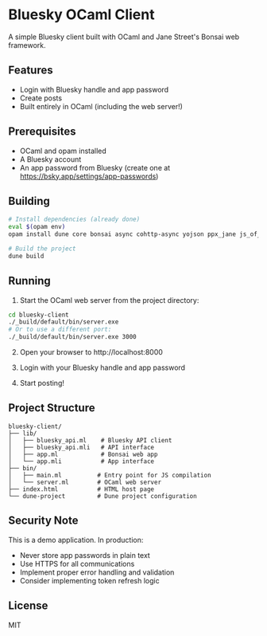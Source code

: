 # Bluesky OCaml Client

A simple Bluesky client built with OCaml and Jane Street's Bonsai web framework.

## Features

- Login with Bluesky handle and app password
- Create posts
- Built entirely in OCaml (including the web server!)

## Prerequisites

- OCaml and opam installed
- A Bluesky account
- An app password from Bluesky (create one at https://bsky.app/settings/app-passwords)

## Building

```bash
# Install dependencies (already done)
eval $(opam env)
opam install dune core bonsai async cohttp-async yojson ppx_jane js_of_ocaml js_of_ocaml-ppx

# Build the project
dune build
```

## Running

1. Start the OCaml web server from the project directory:
```bash
cd bluesky-client
./_build/default/bin/server.exe
# Or to use a different port:
./_build/default/bin/server.exe 3000
```

2. Open your browser to http://localhost:8000

3. Login with your Bluesky handle and app password

4. Start posting!

## Project Structure

```
bluesky-client/
├── lib/
│   ├── bluesky_api.ml    # Bluesky API client
│   ├── bluesky_api.mli   # API interface
│   ├── app.ml            # Bonsai web app
│   └── app.mli           # App interface
├── bin/
│   ├── main.ml          # Entry point for JS compilation
│   └── server.ml        # OCaml web server
├── index.html           # HTML host page
└── dune-project         # Dune project configuration
```

## Security Note

This is a demo application. In production:
- Never store app passwords in plain text
- Use HTTPS for all communications
- Implement proper error handling and validation
- Consider implementing token refresh logic

## License

MIT